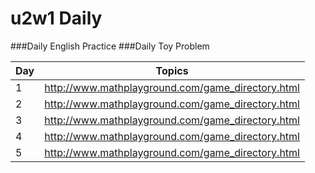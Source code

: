 # u2w1 Daily
###Daily English Practice
###Daily Toy Problem

| Day                      | Topics                      |
|-----------------------------|-----------------------------|
| 1                         | http://www.mathplayground.com/game_directory.html      |
| 2                         | http://www.mathplayground.com/game_directory.html            |
| 3                         | http://www.mathplayground.com/game_directory.html         |
| 4                           | http://www.mathplayground.com/game_directory.html    |
| 5                        | http://www.mathplayground.com/game_directory.html    |
